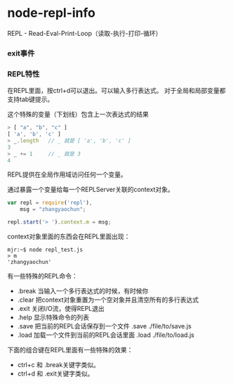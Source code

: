 node-repl-info
==============

REPL - Read-Eval-Print-Loop（读取-执行-打印-循环）


### exit事件


### REPL特性

在REPL里面，按ctrl+d可以退出。可以输入多行表达式。
对于全局和局部变量都支持tab键提示。

这个特殊的变量（下划线）包含上一次表达式的结果


```javascript
> [ "a", "b", "c" ]
[ 'a', 'b', 'c' ]
> _.length   // _ 就是 [ 'a', 'b', 'c' ]
3
> _ += 1     // _ 就是 3
4
```


REPL提供在全局作用域访问任何一个变量。

通过暴露一个变量给每一个REPLServer关联的context对象。


```javascript
var repl = require('repl'),
	msg = "zhangyaochun";

repl.start('> ').context.m = msg;
```

context对象里面的东西会在REPL里面出现：

```
mjr:~$ node repl_test.js
> m
'zhangyaochun'
```


有一些特殊的REPL命令：

* .break  当输入一个多行表达式的时候，有时候你
* .clear  把context对象重置为一个空对象并且清空所有的多行表达式
* .exit   关闭I/O流，使得REPL退出
* .help   显示特殊命令的列表
* .save	  把当前的REPL会话保存到一个文件		.save ./file/to/save.js
* .load   加载一个文件到当前的REPL会话里面   .load ./file/to/load.js





下面的组合键在REPL里面有一些特殊的效果：

* ctrl+c 和 .break关键字类似。
* ctrl+d 和 .exit关键字类似。

